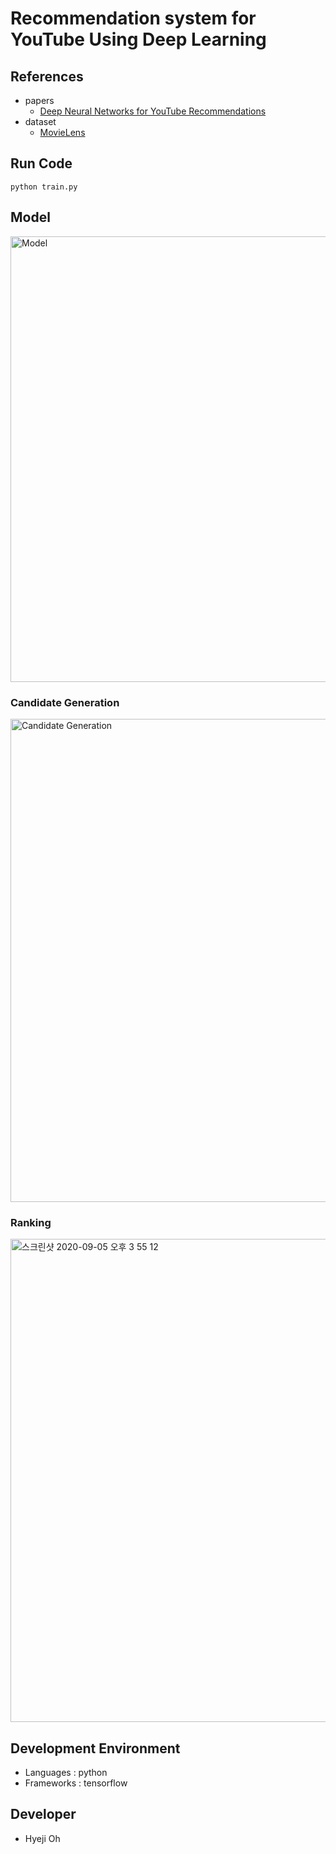 # Recommendation system for YouTube Using Deep Learning

## References
- papers
	- [Deep Neural Networks for YouTube Recommendations](https://static.googleusercontent.com/media/research.google.com/ko//pubs/archive/45530.pdf)
- dataset
	- [MovieLens](https://grouplens.org/datasets/movielens/)

## Run Code
` python train.py `

## Model
<img width="713" alt="Model" src="https://user-images.githubusercontent.com/21326503/92299733-0f585e00-ef90-11ea-9422-9299729d03a1.png">

### Candidate Generation
<img width="773" alt="Candidate Generation" src="https://user-images.githubusercontent.com/21326503/92299725-fd76bb00-ef8f-11ea-82c3-a1e6a15f65ad.png">

### Ranking
<img width="773" alt="스크린샷 2020-09-05 오후 3 55 12" src="https://user-images.githubusercontent.com/21326503/92299764-60685200-ef90-11ea-8389-2fa514124aae.png">



## Development Environment
- Languages : python 
- Frameworks : tensorflow

## Developer
- Hyeji Oh